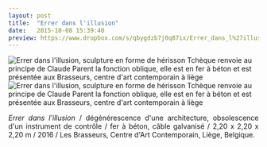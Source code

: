 ```yaml
---
layout: post
title:  "Errer dans l'illusion"
date:   2015-10-08 15:39:40
preview: https://www.dropbox.com/s/qbygdzb7j0q87ix/Errer_dans_l%27illusion_2016_Les_Brasseurs_preview.jpg?raw=1
---
```


<img src="https://www.dropbox.com/s/5eb2gummsdnwyzn/Errer_dans_l%27illusion_2016_Les_Brasseurs.jpg?raw=1" alt="Errer dans l'illusion, sculpture en forme de h&eacute;risson Tch&egrave;que renvoie au principe de Claude Parent la fonction oblique, elle est en fer &agrave; b&eacute;ton et est pr&eacute;sent&eacute;e aux Brasseurs, centre d'art contemporain &agrave; li&egrave;ge">

<img src="https://www.dropbox.com/s/s5plkc9xh47n89f/Errer_dans_l%27illusion_2016_Les_Brasseurs%282%29.jpg?raw=1" alt="Errer dans l'illusion, sculpture en forme de h&eacute;risson Tch&egrave;que renvoie au principe de Claude Parent la fonction oblique, elle est en fer &agrave; b&eacute;ton et est pr&eacute;sent&eacute;e aux Brasseurs, centre d'art contemporain &agrave; li&egrave;ge">

<p style="text-align:justify">
<span style="font-style: italic;">Errer dans l'illusion</span> / d&eacute;g&eacute;n&eacute;rescence d'une architecture, obsolescence d'un instrument de contr&ocirc;le / fer &agrave; b&eacute;ton, c&acirc;ble galvanis&eacute; / 2,20 x 2,20 x 2,20 m / 2016 / Les Brasseurs, Centre d'Art Contemporain,
Li&egrave;ge, Belgique.
</p>


